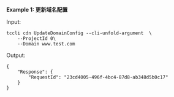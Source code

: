 **Example 1: 更新域名配置**



Input: 

```
tccli cdn UpdateDomainConfig --cli-unfold-argument  \
    --ProjectId 0\
    --Domain www.test.com
```

Output: 
```
{
    "Response": {
        "RequestId": "23cd4005-496f-4bc4-87d8-ab348d5b0c17"
    }
}
```

